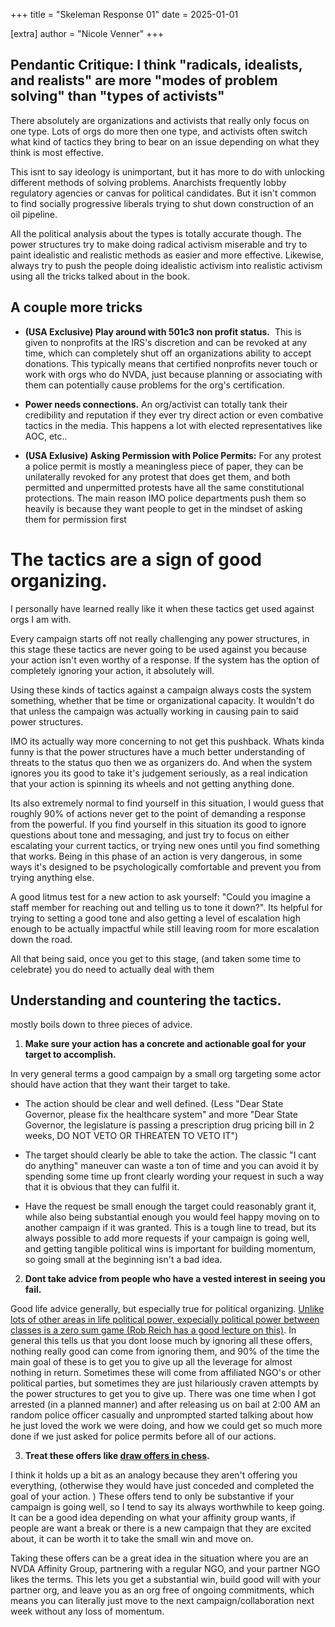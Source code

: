 +++
title = "Skeleman Response 01"
date = 2025-01-01

[extra]
author = "Nicole Venner"
+++

## Pendantic Critique: I think "radicals, idealists, and realists" are more "modes of problem solving" than "types of activists"

There absolutely are organizations and activists that really only focus on one type. Lots of orgs do more then one type, and activists often switch what kind of tactics they bring to bear on an issue depending on what they think is most effective.

This isnt to say ideology is unimportant, but it has more to do with unlocking different methods of solving problems. Anarchists frequently lobby regulatory agencies or canvas for political candidates. But it isn't common to find socially progressive liberals trying to shut down construction of an oil pipeline.

All the political analysis about the types is totally accurate though. The power structures try to make doing radical activism miserable and try to paint idealistic and realistic methods as easier and more effective. Likewise, always try to push the people doing idealistic activism into realistic activism using all the tricks talked about in the book.

## A couple more tricks

- **(USA Exclusive) Play around with 501c3 non profit status.**  This is given to nonprofits at the IRS's discretion and can be revoked at any time, which can completely shut off an organizations ability to accept donations. This typically means that certified nonprofits never touch or work with orgs who do NVDA, just because planning or associating with them can potentially cause problems for the org's certification.

- **Power needs connections.** An org/activist can totally tank their credibility and reputation if they ever try direct action or even combative tactics in the media. This happens a lot with elected representatives like AOC, etc..

- **(USA Exlusive) Asking Permission with Police Permits:** For any protest a police permit is mostly a meaningless piece of paper, they can be unilaterally revoked for any protest that does get them, and both permitted and unpermitted protests have all the same constitutional protections. The main reason IMO police departments push them so heavily is because they want people to get in the mindset of asking them for permission first

# The tactics are a sign of good organizing.

I personally have learned really like it when these tactics get used against orgs I am with.

Every campaign starts off not really challenging any power structures, in this stage these tactics are never going to be used against you because your action isn't even worthy of a response. If the system has the option of completely ignoring your action, it absolutely will.

Using these kinds of tactics against a campaign always costs the system something, whether that be time or organizational capacity. It wouldn't do that unless the campaign was actually working in causing pain to said power structures.

IMO its actually way more concerning to not get this pushback. Whats kinda funny is that the power structures have a much better understanding of threats to the status quo then we as organizers do. And when the system ignores you its good to take it's judgement seriously, as a real indication that your action is spinning its wheels and not getting anything done.

Its also extremely normal to find yourself in this situation, I would guess that roughly 90% of actions never get to the point of demanding a response from the powerful. If you find yourself in this situation its good to ignore questions about tone and messaging, and just try to focus on either escalating your current tactics, or trying new ones until you find something that works. Being in this phase of an action is very dangerous, in some ways it's designed to be psychologically comfortable and prevent you from trying anything else.

A good litmus test for a new action to ask yourself: "Could you imagine a staff member for <powerful person x> reaching out and telling us to tone it down?". Its helpful for trying to setting a good tone and also getting a level of escalation high enough to be actually impactful while still leaving room for more escalation down the road.

All that being said, once you get to this stage, (and taken some time to celebrate) you do need to actually deal with them

## Understanding and countering the tactics.

mostly boils down to three pieces of advice.

1. **Make sure your action has a concrete and actionable goal for your target to accomplish.**

In very general terms a good campaign by a small org targeting some actor should have action that they want their target to take.

- The action should be clear and well defined. (Less "Dear State Governor, please fix the healthcare system" and more "Dear State Governor, the legislature is passing a prescription drug pricing bill in 2 weeks, DO NOT VETO OR THREATEN TO VETO IT")

- The target should clearly be able to take the action. The classic "I cant do anything" maneuver can waste a ton of time and you can avoid it by spending some time up front clearly wording your request in such a way that it is obvious that they can fulfil it.

- Have the request be small enough the target could reasonably grant it, while also being substantial enough you would feel happy moving on to another campaign if it was granted. This is a tough line to tread, but its always possible to add more requests if your campaign is going well, and getting tangible political wins is important for building momentum, so going small at the beginning isn't a bad idea.

2. **Dont take advice from people who have a vested interest in seeing you fail.**

Good life advice generally, but especially true for political organizing. [Unlike lots of other areas in life political power, expecially political power between classes is a zero sum game (Rob Reich has a good lecture on this)](https://www.youtube.com/watch?v=kQS2ptfayVI).
In general this tells us that you dont loose much by ignoring all these offers, nothing really good can come from ignoring them, and 90% of the time the main goal of these is to get you to give up all the leverage for almost nothing in return. Sometimes these will come from affiliated NGO's or other political parties, but sometimes they are just hilariously craven attempts by the power structures to get you to give up.
There was one time when I got arrested (in a planned manner) and after releasing us on bail at 2:00 AM an random police officer casually and unprompted started talking about how he just loved the work we were doing, and how we could get so much more done if we just asked for police permits before all of our actions.

3. **Treat these offers like [draw offers in chess](https://en.wikipedia.org/wiki/Draw_by_agreement).**

I think it holds up a bit as an analogy because they aren't offering you everything, (otherwise they would have just conceded and completed the goal of your action. ) These offers tend to only be substantive if your campaign is going well, so I tend to say its always worthwhile to keep going. It can be a good idea depending on what your affinity group wants, if people are want a break or there is a new campaign that they are excited about, it can be worth it to take the small win and move on.

Taking these offers can be a great idea in the situation where you are an NVDA Affinity Group, partnering with a regular NGO, and your partner NGO likes the terms. This lets you get a substantial win, build good will with your partner org, and leave you as an org free of ongoing commitments, which means you can literally just move to the next campaign/collaboration next week without any loss of momentum.
